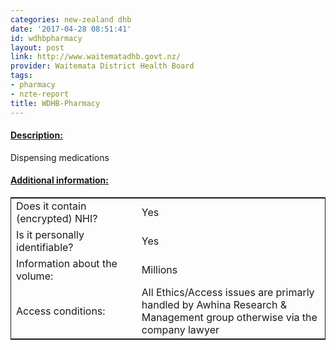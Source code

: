 ```yaml
---
categories: new-zealand dhb
date: '2017-04-28 08:51:41'
id: wdhbpharmacy
layout: post
link: http://www.waitematadhb.govt.nz/
provider: Waitemata District Health Board
tags:
- pharmacy
- nzte-report
title: WDHB-Pharmacy
---
```



 <h4> <u>Description:</u> </h4>
Dispensing medications
 <h4> <u>Additional information:</u> </h4>
 <table style="border: 1px solid">
 <tr> <td width="40%"> Does it contain (encrypted) NHI? </td> <td>Yes</td> </tr>
 <tr> <td width="40%"> Is it personally identifiable? </td> <td>Yes</td> </tr>
 <tr> <td width="40%"> Information about the volume: </td> <td>Millions</td> </tr>
 <tr> <td width="40%"> Access conditions: </td> <td>All Ethics/Access issues are primarly handled by Awhina Research & Management group otherwise via the company lawyer</td> </tr>
 </table>